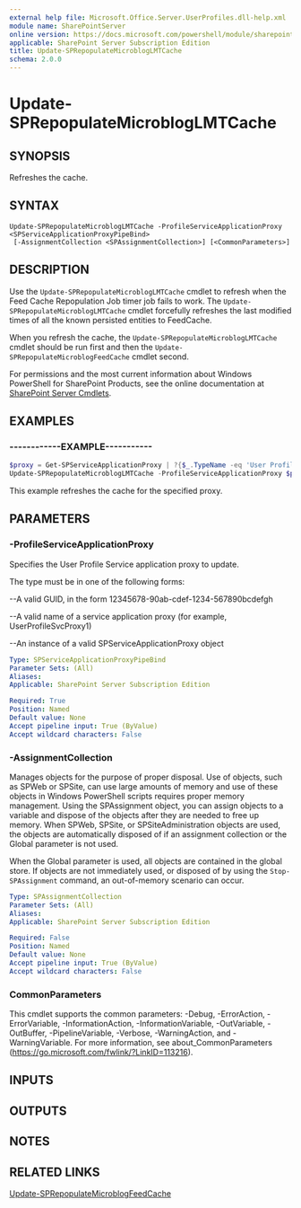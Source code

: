 ```yaml
---
external help file: Microsoft.Office.Server.UserProfiles.dll-help.xml
module name: SharePointServer
online version: https://docs.microsoft.com/powershell/module/sharepoint-server/update-sprepopulatemicrobloglmtcache
applicable: SharePoint Server Subscription Edition
title: Update-SPRepopulateMicroblogLMTCache
schema: 2.0.0
---
```


# Update-SPRepopulateMicroblogLMTCache

## SYNOPSIS
Refreshes the cache.

## SYNTAX

```
Update-SPRepopulateMicroblogLMTCache -ProfileServiceApplicationProxy <SPServiceApplicationProxyPipeBind>
 [-AssignmentCollection <SPAssignmentCollection>] [<CommonParameters>]
```

## DESCRIPTION
Use the `Update-SPRepopulateMicroblogLMTCache` cmdlet to refresh when the Feed Cache Repopulation Job timer job fails to work.
The `Update-SPRepopulateMicroblogLMTCache` cmdlet forcefully refreshes the last modified times of all the known persisted entities to FeedCache.

When you refresh the cache, the `Update-SPRepopulateMicroblogLMTCache` cmdlet should be run first and then the `Update-SPRepopulateMicroblogFeedCache` cmdlet second.

For permissions and the most current information about Windows PowerShell for SharePoint Products, see the online documentation at [SharePoint Server Cmdlets](https://docs.microsoft.com/powershell/sharepoint/sharepoint-server/sharepoint-server-cmdlets).

## EXAMPLES

### ------------EXAMPLE-----------
```powershell
$proxy = Get-SPServiceApplicationProxy | ?{$_.TypeName -eq 'User Profile Service Application Proxy'}
Update-SPRepopulateMicroblogLMTCache -ProfileServiceApplicationProxy $proxy
```

This example refreshes the cache for the specified proxy.

## PARAMETERS

### -ProfileServiceApplicationProxy
Specifies the User Profile Service application proxy to update.

The type must be in one of the following forms:


--A valid GUID, in the form 12345678-90ab-cdef-1234-567890bcdefgh

--A valid name of a service application proxy (for example, UserProfileSvcProxy1)

--An instance of a valid SPServiceApplicationProxy object

```yaml
Type: SPServiceApplicationProxyPipeBind
Parameter Sets: (All)
Aliases: 
Applicable: SharePoint Server Subscription Edition

Required: True
Position: Named
Default value: None
Accept pipeline input: True (ByValue)
Accept wildcard characters: False
```

### -AssignmentCollection
Manages objects for the purpose of proper disposal.
Use of objects, such as SPWeb or SPSite, can use large amounts of memory and use of these objects in Windows PowerShell scripts requires proper memory management.
Using the SPAssignment object, you can assign objects to a variable and dispose of the objects after they are needed to free up memory.
When SPWeb, SPSite, or SPSiteAdministration objects are used, the objects are automatically disposed of if an assignment collection or the Global parameter is not used.

When the Global parameter is used, all objects are contained in the global store.
If objects are not immediately used, or disposed of by using the `Stop-SPAssignment` command, an out-of-memory scenario can occur.

```yaml
Type: SPAssignmentCollection
Parameter Sets: (All)
Aliases: 
Applicable: SharePoint Server Subscription Edition

Required: False
Position: Named
Default value: None
Accept pipeline input: True (ByValue)
Accept wildcard characters: False
```

### CommonParameters
This cmdlet supports the common parameters: -Debug, -ErrorAction, -ErrorVariable, -InformationAction, -InformationVariable, -OutVariable, -OutBuffer, -PipelineVariable, -Verbose, -WarningAction, and -WarningVariable. For more information, see about_CommonParameters (https://go.microsoft.com/fwlink/?LinkID=113216).

## INPUTS

## OUTPUTS

## NOTES

## RELATED LINKS

[Update-SPRepopulateMicroblogFeedCache](Update-SPRepopulateMicroblogFeedCache.md)
